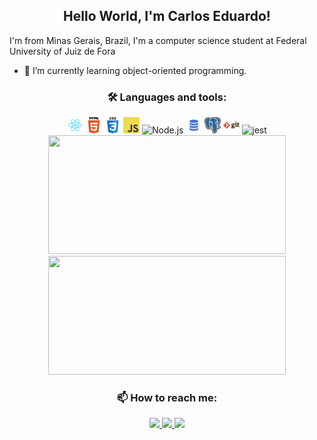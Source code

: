 <h2 align="center">Hello World, I'm Carlos Eduardo!</h2>

I'm from Minas Gerais, Brazil, I'm a computer science student at 
Federal University of Juiz de Fora

- 🌱 I’m currently learning object-oriented programming.
<div align="center">
 <h3><strong>🛠️ Languages and tools:</strong></h3>
<img margin="12px" alt="React" width="26px" src="https://raw.githubusercontent.com/github/explore/80688e429a7d4ef2fca1e82350fe8e3517d3494d/topics/react/react.png" />
<img margin="12px" alt="HTML5" width="26px" src="https://raw.githubusercontent.com/github/explore/80688e429a7d4ef2fca1e82350fe8e3517d3494d/topics/html/html.png" />
<img margin="12px" alt="CSS3" width="26px" src="https://raw.githubusercontent.com/github/explore/80688e429a7d4ef2fca1e82350fe8e3517d3494d/topics/css/css.png" />
<img margin="12px" alt="JavaScript" width="26px" src="https://raw.githubusercontent.com/github/explore/80688e429a7d4ef2fca1e82350fe8e3517d3494d/topics/javascript/javascript.png" />
<img margin="12px" alt="Node.js" width="26px" src="https://www.vectorlogo.zone/logos/nodejs/nodejs-icon.svg" />
<img margin="12px" alt="SQL" width="26px" src="https://raw.githubusercontent.com/github/explore/80688e429a7d4ef2fca1e82350fe8e3517d3494d/topics/sql/sql.png" />
<img margin="12px" alt="postgreSQL" width="26px" src="https://raw.githubusercontent.com/github/explore/80688e429a7d4ef2fca1e82350fe8e3517d3494d/topics/postgresql/postgresql.png" />
<img margin="12px" alt="Git" width="26px" src="https://raw.githubusercontent.com/github/explore/80688e429a7d4ef2fca1e82350fe8e3517d3494d/topics/git/git.png" />
<img margin="12px" src="https://www.vectorlogo.zone/logos/jestjsio/jestjsio-icon.svg" alt="jest" width="26" height="26"/>
</div>

  
<div align="center">
   <img height="190px" width="380px"  src="https://github-readme-stats.vercel.app/api/top-langs/?username=Kadugs&layout=compact&langs_count=7&theme=dracula"/>
   <img height="190px" width="380px" src="https://github-readme-stats.vercel.app/api?username=Kadugs&show_icons=true&theme=dracula&include_all_commits=true&count_private=true"/>
</div>
 

 
 <div align="center">
  <h3>📫 How to reach me:</h3> 
  <a href="https://www.linkedin.com/in/carlos-eduardo-gomes-silva/">
     <img src="https://img.shields.io/badge/LinkedIn-0077B5?style=for-the-badge&logo=linkedin&logoColor=white"/>
  </a>
   <a href="https://discordapp.com/users/295446730386702337">
     <img src="https://img.shields.io/badge/Discord-7289DA?style=for-the-badge&logo=discord&logoColor=white"/>
  </a>
  <a href="mailto:cadu20.gomes@hotmail.com">
     <img src="https://img.shields.io/badge/Microsoft_Outlook-0078D4?style=for-the-badge&logo=microsoft-outlook&logoColor=white"/>
  </a>
</div>
<!--

- 🔭 I’m currently working on ...

- 👯 I’m looking to collaborate on ...
- 🤔 I’m looking for help with ...
- 💬 Ask me about ...
- 📫 How to reach me: ...
- 😄 Pronouns: ...
- ⚡ Fun fact: ...
-->
